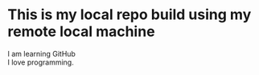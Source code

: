 # This is my local repo build using my remote local machine
I am learning GitHub
<br> I love programming.